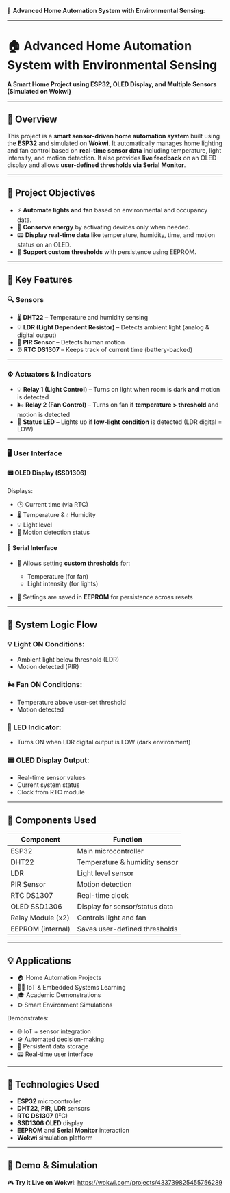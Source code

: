 🌟 **Advanced Home Automation System with Environmental Sensing**:

---

# 🏠 Advanced Home Automation System with Environmental Sensing

**A Smart Home Project using ESP32, OLED Display, and Multiple Sensors (Simulated on Wokwi)**

---

## 📘 Overview

This project is a **smart sensor-driven home automation system** built using the **ESP32** and simulated on **Wokwi**.
It automatically manages home lighting and fan control based on **real-time sensor data** including temperature, light intensity, and motion detection. It also provides **live feedback** on an OLED display and allows **user-defined thresholds via Serial Monitor**.

---

## 🎯 Project Objectives

* ⚡ **Automate lights and fan** based on environmental and occupancy data.
* 🌱 **Conserve energy** by activating devices only when needed.
* 📟 **Display real-time data** like temperature, humidity, time, and motion status on an OLED.
* 💾 **Support custom thresholds** with persistence using EEPROM.

---

## 🧠 Key Features

### 🔍 Sensors

* 🌡️ **DHT22** – Temperature and humidity sensing
* 💡 **LDR (Light Dependent Resistor)** – Detects ambient light (analog & digital output)
* 🚶 **PIR Sensor** – Detects human motion
* ⏰ **RTC DS1307** – Keeps track of current time (battery-backed)

---

### ⚙️ Actuators & Indicators

* 💡 **Relay 1 (Light Control)** – Turns on light when room is dark **and** motion is detected
* 🌬️ **Relay 2 (Fan Control)** – Turns on fan if **temperature > threshold** and motion is detected
* 🔴 **Status LED** – Lights up if **low-light condition** is detected (LDR digital = LOW)

---

### 🖥️ User Interface

#### 📟 **OLED Display (SSD1306)**

Displays:

* 🕒 Current time (via RTC)
* 🌡️ Temperature & 💧 Humidity
* 💡 Light level
* 🚶 Motion detection status

#### 💬 **Serial Interface**

* 📌 Allows setting **custom thresholds** for:

  * Temperature (for fan)
  * Light intensity (for lights)
* 💾 Settings are saved in **EEPROM** for persistence across resets

---

## 🧠 System Logic Flow

### 💡 Light ON Conditions:

* Ambient light below threshold (LDR)
* Motion detected (PIR)

### 🌬️ Fan ON Conditions:

* Temperature above user-set threshold
* Motion detected

### 🔴 LED Indicator:

* Turns ON when LDR digital output is LOW (dark environment)

### 📟 OLED Display Output:

* Real-time sensor values
* Current system status
* Clock from RTC module

---

## 🧰 Components Used

| Component         | Function                       |
| ----------------- | ------------------------------ |
| ESP32             | Main microcontroller           |
| DHT22             | Temperature & humidity sensor  |
| LDR               | Light level sensor             |
| PIR Sensor        | Motion detection               |
| RTC DS1307        | Real-time clock                |
| OLED SSD1306      | Display for sensor/status data |
| Relay Module (x2) | Controls light and fan         |
| EEPROM (internal) | Saves user-defined thresholds  |

---

## 💡 Applications

* 🏠 Home Automation Projects
* 👨‍💻 IoT & Embedded Systems Learning
* 🎓 Academic Demonstrations
* ⚙️ Smart Environment Simulations

Demonstrates:

* 🌐 IoT + sensor integration
* ⚙️ Automated decision-making
* 💾 Persistent data storage
* 📟 Real-time user interface

---

## 🔧 Technologies Used

* **ESP32** microcontroller
* **DHT22**, **PIR**, **LDR** sensors
* **RTC DS1307** (I²C)
* **SSD1306 OLED** display
* **EEPROM** and **Serial Monitor** interaction
* **Wokwi** simulation platform

---

## 🧪 Demo & Simulation

🎮 **Try it Live on Wokwi**:
https://wokwi.com/projects/433739825455756289


